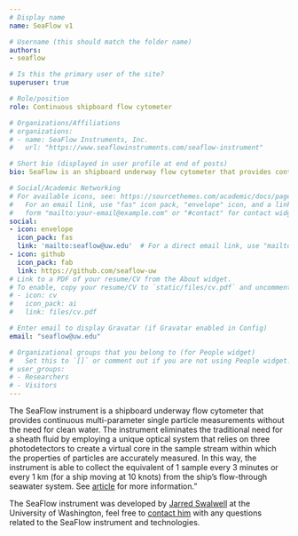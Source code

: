```yaml
---
# Display name
name: SeaFlow v1

# Username (this should match the folder name)
authors:
- seaflow

# Is this the primary user of the site?
superuser: true

# Role/position
role: Continuous shipboard flow cytometer

# Organizations/Affiliations
# organizations:
# - name: SeaFlow Instruments, Inc.
#   url: "https://www.seaflowinstruments.com/seaflow-instrument"

# Short bio (displayed in user profile at end of posts)
bio: SeaFlow is an shipboard underway flow cytometer that provides continuous single celled measurements of light scatter and fluorescence of small phytoplankton (< 10 µm). 

# Social/Academic Networking
# For available icons, see: https://sourcethemes.com/academic/docs/page-builder/#icons
#   For an email link, use "fas" icon pack, "envelope" icon, and a link in the
#   form "mailto:your-email@example.com" or "#contact" for contact widget.
social:
- icon: envelope
  icon_pack: fas
  link: 'mailto:seaflow@uw.edu'  # For a direct email link, use "mailto:test@example.org".
- icon: github
  icon_pack: fab
  link: https://github.com/seaflow-uw  
# Link to a PDF of your resume/CV from the About widget.
# To enable, copy your resume/CV to `static/files/cv.pdf` and uncomment the lines below.
# - icon: cv
#   icon_pack: ai
#   link: files/cv.pdf

# Enter email to display Gravatar (if Gravatar enabled in Config)
email: "seaflow@uw.edu"

# Organizational groups that you belong to (for People widget)
#   Set this to `[]` or comment out if you are not using People widget.
# user_groups:
# - Researchers
# - Visitors
---
```

The SeaFlow instrument is a shipboard underway flow cytometer that provides continuous multi-parameter single particle measurements without the need for clean water. The instrument eliminates the traditional need for a sheath fluid by employing a unique optical system that relies on three photodetectors to create a virtual core in the sample stream within which the properties of particles are accurately measured. In this way, the instrument is able to collect the equivalent of 1 sample every 3 minutes or every 1 km (for a ship moving at 10 knots) from the ship’s flow-through seawater system. See [article](https://doi.org/10.4319/lom.2011.9.466) for more information.”

The SeaFlow instrument was developed by [Jarred Swalwell](https://armbrustlab.ocean.washington.edu/people/swalwell/) at the University of Washington, feel free to [contact him](mailto:jarred@uw.edu) with any questions related to the SeaFlow instrument and technologies.